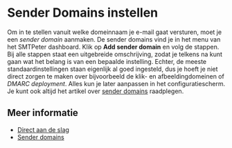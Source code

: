 # Sender Domains instellen

Om in te stellen vanuit welke domeinnaam je e-mail gaat versturen, moet je een *sender domain*
aanmaken. De sender domains vind je in het menu van het SMTPeter dashboard. Klik op 
**Add sender domain** en volg de stappen. Bij alle stappen staat een uitgebreide omschrijving, 
zodat je telkens na kunt gaan wat het belang is van een bepaalde instelling.
Echter, de meeste standaardinstellingen staan eigenlijk al goed ingesteld, dus je hoeft je niet 
direct zorgen te maken over bijvoorbeeld de klik- en afbeeldingdomeinen of *DMARC deployment*. 
Alles kun je later aanpassen in het configuratiescherm. Je kunt ook altijd 
het artikel over [sender domains](./sender-domains) raadplegen.

## Meer informatie

* [Direct aan de slag](./introduction)
* [Sender domains](./sender-domains)
